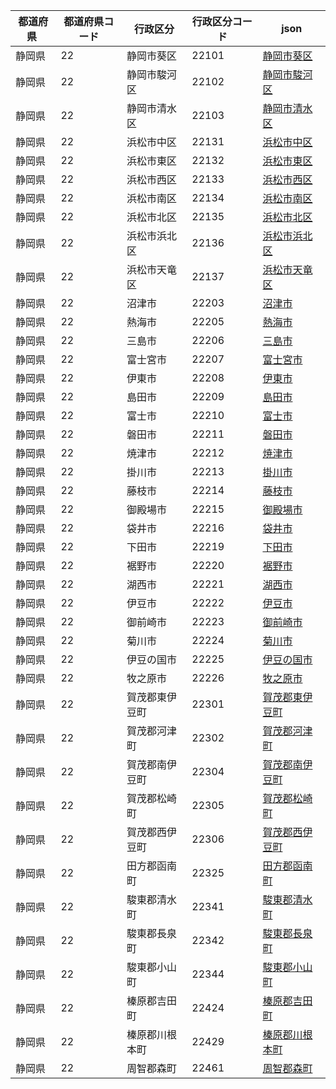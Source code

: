 |  都道府県  | 都道府県コード | 行政区分 | 行政区分コード | json |
|-----------|--------------|--------- |--------------|------|
| 静岡県 | 22 | 静岡市葵区 | 22101 | [静岡市葵区](/geojson/22/22101.json) |
| 静岡県 | 22 | 静岡市駿河区 | 22102 | [静岡市駿河区](/geojson/22/22102.json) |
| 静岡県 | 22 | 静岡市清水区 | 22103 | [静岡市清水区](/geojson/22/22103.json) |
| 静岡県 | 22 | 浜松市中区 | 22131 | [浜松市中区](/geojson/22/22131.json) |
| 静岡県 | 22 | 浜松市東区 | 22132 | [浜松市東区](/geojson/22/22132.json) |
| 静岡県 | 22 | 浜松市西区 | 22133 | [浜松市西区](/geojson/22/22133.json) |
| 静岡県 | 22 | 浜松市南区 | 22134 | [浜松市南区](/geojson/22/22134.json) |
| 静岡県 | 22 | 浜松市北区 | 22135 | [浜松市北区](/geojson/22/22135.json) |
| 静岡県 | 22 | 浜松市浜北区 | 22136 | [浜松市浜北区](/geojson/22/22136.json) |
| 静岡県 | 22 | 浜松市天竜区 | 22137 | [浜松市天竜区](/geojson/22/22137.json) |
| 静岡県 | 22 | 沼津市 | 22203 | [沼津市](/geojson/22/22203.json) |
| 静岡県 | 22 | 熱海市 | 22205 | [熱海市](/geojson/22/22205.json) |
| 静岡県 | 22 | 三島市 | 22206 | [三島市](/geojson/22/22206.json) |
| 静岡県 | 22 | 富士宮市 | 22207 | [富士宮市](/geojson/22/22207.json) |
| 静岡県 | 22 | 伊東市 | 22208 | [伊東市](/geojson/22/22208.json) |
| 静岡県 | 22 | 島田市 | 22209 | [島田市](/geojson/22/22209.json) |
| 静岡県 | 22 | 富士市 | 22210 | [富士市](/geojson/22/22210.json) |
| 静岡県 | 22 | 磐田市 | 22211 | [磐田市](/geojson/22/22211.json) |
| 静岡県 | 22 | 焼津市 | 22212 | [焼津市](/geojson/22/22212.json) |
| 静岡県 | 22 | 掛川市 | 22213 | [掛川市](/geojson/22/22213.json) |
| 静岡県 | 22 | 藤枝市 | 22214 | [藤枝市](/geojson/22/22214.json) |
| 静岡県 | 22 | 御殿場市 | 22215 | [御殿場市](/geojson/22/22215.json) |
| 静岡県 | 22 | 袋井市 | 22216 | [袋井市](/geojson/22/22216.json) |
| 静岡県 | 22 | 下田市 | 22219 | [下田市](/geojson/22/22219.json) |
| 静岡県 | 22 | 裾野市 | 22220 | [裾野市](/geojson/22/22220.json) |
| 静岡県 | 22 | 湖西市 | 22221 | [湖西市](/geojson/22/22221.json) |
| 静岡県 | 22 | 伊豆市 | 22222 | [伊豆市](/geojson/22/22222.json) |
| 静岡県 | 22 | 御前崎市 | 22223 | [御前崎市](/geojson/22/22223.json) |
| 静岡県 | 22 | 菊川市 | 22224 | [菊川市](/geojson/22/22224.json) |
| 静岡県 | 22 | 伊豆の国市 | 22225 | [伊豆の国市](/geojson/22/22225.json) |
| 静岡県 | 22 | 牧之原市 | 22226 | [牧之原市](/geojson/22/22226.json) |
| 静岡県 | 22 | 賀茂郡東伊豆町 | 22301 | [賀茂郡東伊豆町](/geojson/22/22301.json) |
| 静岡県 | 22 | 賀茂郡河津町 | 22302 | [賀茂郡河津町](/geojson/22/22302.json) |
| 静岡県 | 22 | 賀茂郡南伊豆町 | 22304 | [賀茂郡南伊豆町](/geojson/22/22304.json) |
| 静岡県 | 22 | 賀茂郡松崎町 | 22305 | [賀茂郡松崎町](/geojson/22/22305.json) |
| 静岡県 | 22 | 賀茂郡西伊豆町 | 22306 | [賀茂郡西伊豆町](/geojson/22/22306.json) |
| 静岡県 | 22 | 田方郡函南町 | 22325 | [田方郡函南町](/geojson/22/22325.json) |
| 静岡県 | 22 | 駿東郡清水町 | 22341 | [駿東郡清水町](/geojson/22/22341.json) |
| 静岡県 | 22 | 駿東郡長泉町 | 22342 | [駿東郡長泉町](/geojson/22/22342.json) |
| 静岡県 | 22 | 駿東郡小山町 | 22344 | [駿東郡小山町](/geojson/22/22344.json) |
| 静岡県 | 22 | 榛原郡吉田町 | 22424 | [榛原郡吉田町](/geojson/22/22424.json) |
| 静岡県 | 22 | 榛原郡川根本町 | 22429 | [榛原郡川根本町](/geojson/22/22429.json) |
| 静岡県 | 22 | 周智郡森町 | 22461 | [周智郡森町](/geojson/22/22461.json) |
